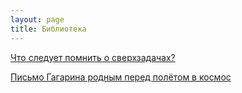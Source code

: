 ```yaml
---
layout: page
title: Библиотека
---
```

[Что следует помнить о сверхзадачах?](./library/stretch_goals_paradox.html)

[Письмо Гагарина родным перед полётом в космос](./library/gagarin_letter.md)

